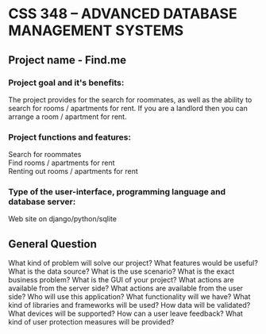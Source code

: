 # CSS 348 – ADVANCED DATABASE MANAGEMENT SYSTEMS
## Project name - Find.me

### Project goal and it's benefits:<br>
The project provides for the search for roommates, as well as the ability to search for rooms / apartments for rent. If you are a landlord then you can arrange a room / apartment for rent.


### Project functions and features:<br>
Search for roommates<br>
Find rooms / apartments for rent<br>
Renting out rooms / apartments for rent<br> 


### Type of the user-interface, programming language and database server:<br>
Web site on django/python/sqlite

## General Question 
What kind of problem will solve our project? 
What features would be useful?
What is the data source?
What is the use scenario?
What is the exact business problem?
What is the GUI of your project? 
What actions are available from the server side?
What actions are available from the user side?
Who will use this application?
What functionality will we have?
What kind of libraries and frameworks will be used?
How data will be validated?
What devices will be supported?
How can a user leave feedback?
What kind of user protection measures will be provided?


